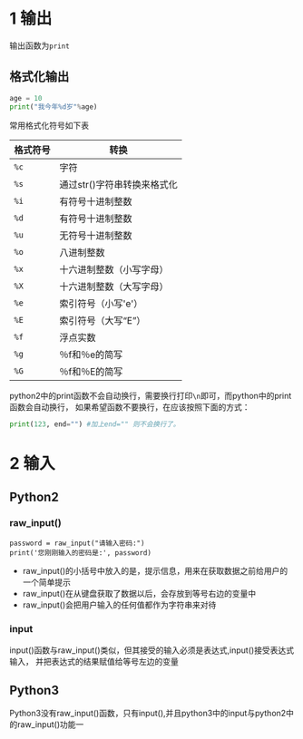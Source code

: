 # 1 输出

输出函数为`print`

## 格式化输出

```python
age = 10    
print("我今年%d岁"%age)
```

常用格式化符号如下表

格式符号|转换
---|---
`%c`|字符
`%s`|通过str()字符串转换来格式化
`%i`|有符号十进制整数
`%d`|有符号十进制整数
`%u`|无符号十进制整数
`%o`|八进制整数
`%x`|十六进制整数（小写字母）
`%X`|十六进制整数（大写字母）
`%e`|索引符号（小写'e'）
`%E`|索引符号（大写“E”）
`%f`|浮点实数
`%g`|％f和％e的简写
`%G`|％f和％E的简写


python2中的print函数不会自动换行，需要换行打印`\n`即可，而python中的print函数会自动换行，
如果希望函数不要换行，在应该按照下面的方式：

```python
print(123, end="") #加上end="" 则不会换行了。
```



# 2 输入

## Python2

### raw_input()

```
password = raw_input("请输入密码:")
print('您刚刚输入的密码是:', password)
```

- raw_input()的小括号中放入的是，提示信息，用来在获取数据之前给用户的一个简单提示
- raw_input()在从键盘获取了数据以后，会存放到等号右边的变量中
- raw_input()会把用户输入的任何值都作为字符串来对待

### input

input()函数与raw_input()类似，但其接受的输入必须是表达式,input()接受表达式输入，
并把表达式的结果赋值给等号左边的变量


## Python3

Python3没有raw_input()函数，只有input(),并且python3中的input与python2中的raw_input()功能一


